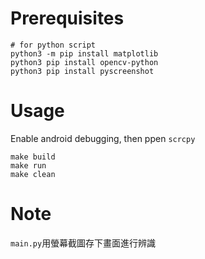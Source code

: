 # Prerequisites
```
# for python script
python3 -m pip install matplotlib
python3 pip install opencv-python
python3 pip install pyscreenshot
```

# Usage
Enable android debugging, then ppen `scrcpy`
```
make build
make run
make clean
```

# Note
`main.py`用螢幕截圖存下畫面進行辨識
